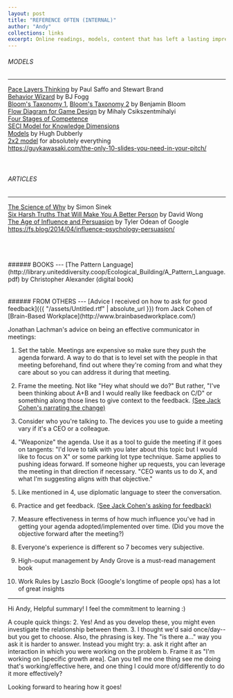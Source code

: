 ```yaml
---
layout: post
title: "REFERENCE OFTEN (INTERNAL)"
author: "Andy"
collections: links
excerpt: Online readings, models, content that has left a lasting impression on me, organized by the topic it covers.
---
```


###### MODELS
---

[Pace Layers Thinking](http://blog.longnow.org/02015/01/27/stewart-brand-pace-layers-thinking-at-the-interval/ "This model describes everything so well, but its application can be switched up to describe so many complex systems easily.") by Paul Saffo and Stewart Brand
<br>
[Behavior Wizard](http://www.behaviorwizard.org/wp/ "Behavior change is EVERYTHING. So is this website that visualizes it.") by BJ Fogg
<br>
[Bloom's Taxonomy 1](https://www.fractuslearning.com/blooms-taxonomy-verbs-free-chart/ "Used for prepping how polished or careful a project needs to be explains to get a desired outcome or level of retention."),
[Bloom's Taxonomy 2](https://upload.wikimedia.org/wikipedia/commons/2/24/Blooms_rose.svg)  by Benjamin Bloom
<br>
[Flow Diagram for Game Design](https://i.pinimg.com/originals/29/d1/3f/29d13f11f81e2bb61afdf51a414d4db6.jpg "Originally created for intrinsic motivation, this model has found a solid niche in the game design community for the optimal way to maintain attention and excitement. I've found it also works well for teaching or understanding a tough concept through interaction.") by  Mihaly Csikszentmihalyi
<br>
[Four Stages of Competence](https://en.wikipedia.org/wiki/Four_stages_of_competence)
<br>
[SECI Model for Knowledge Dimensions](https://en.wikipedia.org/wiki/SECI_model_of_knowledge_dimensions)
<br>
[Models](http://www.dubberly.com/models) by Hugh Dubberly
<br>
[2x2 model](https://medium.com/carbon-five/the-2x2-method-c7a5719d8e44) for absolutely everything
<br>
https://guykawasaki.com/the-only-10-slides-you-need-in-your-pitch/
<br>
<br>
<br>

###### ARTICLES
---

[The Science of Why](https://startwithwhy.com/commit/the-science-of-why/) by Simon Sinek
<br>
[Six Harsh Truths That Will Make You A Better Person](http://www.cracked.com/blog/6-harsh-truths-that-will-make-you-better-person/) by David Wong
<br>
[The Age of Influence and Persuasion](https://firstround.com/review/master-the-art-of-influence-persuasion-as-a-skill-and-habit/) by Tyler Odean of Google
https://fs.blog/2014/04/influence-psychology-persuasion/



<br>
<br>
<br>
###### BOOKS
---
[The Pattern Language](http://library.uniteddiversity.coop/Ecological_Building/A_Pattern_Language.pdf) by Christopher Alexander (digital book)


<br>
<br>
<br>
###### FROM OTHERS
---
[Advice I received on how to ask for good feedback]({{ "/assets/Untitled.rtf" | absolute_url }}) from Jack Cohen of [Brain-Based Workplace](http://www.brainbasedworkplace.com/)


Jonathan Lachman's advice on being an effective communicator in meetings:
1. Set the table. Meetings are expensive so make sure they push the agenda forward. A way to do that is to level set with the people in that meeting beforehand, find out where they're coming from and what they care about so you can address it during that meeting.
2. Frame the meeting. Not like "Hey what should we do?"  But rather, "I've been thinking about A+B and I would really like feedback on C/D" or something along those lines to give context to the feedback. [(See Jack Cohen's narrating the change)]()
3. Consider who you're talking to. The devices you use to guide a meeting vary if it's a CEO or a colleague.
4. "Weaponize" the agenda. Use it as a tool to guide the meeting if it goes on tangents: "I'd love to talk with you later about this topic but I would like to focus on X" or some parking lot type technique. Same applies to pushing ideas forward. If someone higher up requests, you can leverage the meeting in that direction if necessary. "CEO wants us to do X, and what I'm suggesting aligns with that objective."
5. Like mentioned in 4, use diplomatic language to steer the conversation.
6. Practice and get feedback. [(See Jack Cohen's asking for feedback)]()
7. Measure effectiveness in terms of how much influence you've had in getting your agenda adopted/implemented over time. (Did you move the objective forward after the meeting?)
8. Everyone's experience is different so 7 becomes very subjective.


1. High-ouput management by Andy Grove is a must-read management book
2. Work Rules by Laszlo Bock (Google's longtime of people ops) has a lot of great insights

---

Hi Andy,
Helpful summary! I feel the commitment to learning :)

 A couple quick things:
2. Yes! And as you develop these, you might even investigate the relationship between them.
3. I thought we'd said once/day--but you get to choose. Also, the phrasing is key. The "is there a..." way you ask it is harder to answer. Instead you might try:
a. ask it right after an interaction in which you were working on the problem
b. Frame it as "I'm working on [specific growth area]. Can you tell me one thing see me doing that's working/effective here, and one thing I could more of/differently to do it more effectively?

Looking forward to hearing how it goes!

